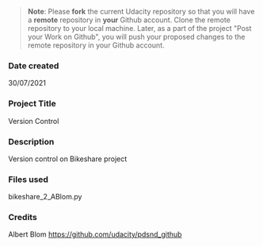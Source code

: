 >**Note**: Please **fork** the current Udacity repository so that you will have a **remote** repository in **your** Github account. Clone the remote repository to your local machine. Later, as a part of the project "Post your Work on Github", you will push your proposed changes to the remote repository in your Github account.

### Date created
30/07/2021

### Project Title
Version Control

### Description
Version control on Bikeshare project

### Files used
bikeshare_2_ABlom.py

### Credits
Albert Blom
https://github.com/udacity/pdsnd_github
